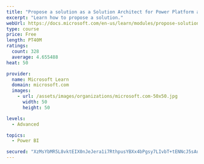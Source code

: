 ```yaml
---
title: "Propose a solution as a Solution Architect for Power Platform and Dynamics 365"
excerpt: "Learn how to propose a solution."
webUrl: https://docs.microsoft.com/en-us/learn/modules/propose-solution/
type: course
price: Free
length: PT40M
ratings:
  count: 328
  average: 4.655488
heat: 50

provider:
  name: Microsoft Learn
  domain: microsoft.com
  images:
    - url: /assets/images/organizations/microsoft.com-50x50.jpg
      width: 50
      height: 50

levels:
  - Advanced

topics:
  - Power BI

secured: "XzMsYbMR5L8vktEIX0nJeJera1i7RthpusYBXx4bPgsy7LIvbT+tENNcJ5sAu9BE84+k15NrAihE3G9a4WjB+wLSBOI8+mJGRU2CgE/xQ2WKihrHrg4Qpg0Cx9ebe5Fe+JCWjHZeJoTFiIm56y43hUnBWqcp1VKF6AUU4Q11jkX0Bfa+icLYgoovuhFRru6BVDb5l+tt64b8j5Cf95BvCPLQbFAIG1RW6g1s0x9GItQ1tbVJlMcU4FYUmy+LCG/yIyhspqRjkrAG6gYEH+/Od7gv41SbQ7A7Pf+Jnbg5sTBecpb00/IC938lGGqLODEoeH1aboWsxVDS8pOkJAQiSBKzPytJQeM6HcdyNLgRGTdqeMO3V+FJHmA2BoCAU9DaJk4UfPx4/TXPFylRIjEF23SaRvWHTKWmW+jC4vyqJvg=;YVpJ6lGDGTOnrFosy7Ytfg=="
---
```


